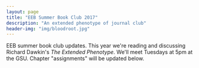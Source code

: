 ```yaml
---
layout: page
title: "EEB Summer Book Club 2017"
description: "An extended phenotype of journal club"
header-img: "img/bloodroot.jpg"
---
```


EEB summer book club updates. This year we're reading and discussing Richard Dawkin's *The Extended Phenotype*. We'll meet Tuesdays at 5pm at the GSU. Chapter "assignments" will be updated below.
